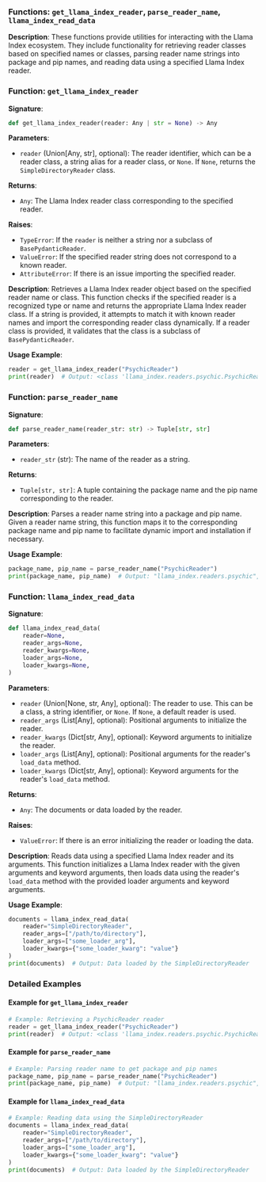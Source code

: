 
### Functions: `get_llama_index_reader`, `parse_reader_name`, `llama_index_read_data`

**Description**:
These functions provide utilities for interacting with the Llama Index ecosystem. They include functionality for retrieving reader classes based on specified names or classes, parsing reader name strings into package and pip names, and reading data using a specified Llama Index reader.

### Function: `get_llama_index_reader`

**Signature**:
```python
def get_llama_index_reader(reader: Any | str = None) -> Any
```

**Parameters**:
- `reader` (Union[Any, str], optional): The reader identifier, which can be a reader class, a string alias for a reader class, or `None`. If `None`, returns the `SimpleDirectoryReader` class.

**Returns**:
- `Any`: The Llama Index reader class corresponding to the specified reader.

**Raises**:
- `TypeError`: If the `reader` is neither a string nor a subclass of `BasePydanticReader`.
- `ValueError`: If the specified reader string does not correspond to a known reader.
- `AttributeError`: If there is an issue importing the specified reader.

**Description**:
Retrieves a Llama Index reader object based on the specified reader name or class. This function checks if the specified reader is a recognized type or name and returns the appropriate Llama Index reader class. If a string is provided, it attempts to match it with known reader names and import the corresponding reader class dynamically. If a reader class is provided, it validates that the class is a subclass of `BasePydanticReader`.

**Usage Example**:
```python
reader = get_llama_index_reader("PsychicReader")
print(reader)  # Output: <class 'llama_index.readers.psychic.PsychicReader'>
```

### Function: `parse_reader_name`

**Signature**:
```python
def parse_reader_name(reader_str: str) -> Tuple[str, str]
```

**Parameters**:
- `reader_str` (str): The name of the reader as a string.

**Returns**:
- `Tuple[str, str]`: A tuple containing the package name and the pip name corresponding to the reader.

**Description**:
Parses a reader name string into a package and pip name. Given a reader name string, this function maps it to the corresponding package name and pip name to facilitate dynamic import and installation if necessary.

**Usage Example**:
```python
package_name, pip_name = parse_reader_name("PsychicReader")
print(package_name, pip_name)  # Output: "llama_index.readers.psychic", "llama-index-readers-psychic"
```

### Function: `llama_index_read_data`

**Signature**:
```python
def llama_index_read_data(
    reader=None,
    reader_args=None,
    reader_kwargs=None,
    loader_args=None,
    loader_kwargs=None,
)
```

**Parameters**:
- `reader` (Union[None, str, Any], optional): The reader to use. This can be a class, a string identifier, or `None`. If `None`, a default reader is used.
- `reader_args` (List[Any], optional): Positional arguments to initialize the reader.
- `reader_kwargs` (Dict[str, Any], optional): Keyword arguments to initialize the reader.
- `loader_args` (List[Any], optional): Positional arguments for the reader's `load_data` method.
- `loader_kwargs` (Dict[str, Any], optional): Keyword arguments for the reader's `load_data` method.

**Returns**:
- `Any`: The documents or data loaded by the reader.

**Raises**:
- `ValueError`: If there is an error initializing the reader or loading the data.

**Description**:
Reads data using a specified Llama Index reader and its arguments. This function initializes a Llama Index reader with the given arguments and keyword arguments, then loads data using the reader's `load_data` method with the provided loader arguments and keyword arguments.

**Usage Example**:
```python
documents = llama_index_read_data(
    reader="SimpleDirectoryReader",
    reader_args=["/path/to/directory"],
    loader_args=["some_loader_arg"],
    loader_kwargs={"some_loader_kwarg": "value"}
)
print(documents)  # Output: Data loaded by the SimpleDirectoryReader
```

### Detailed Examples

#### Example for `get_llama_index_reader`

```python
# Example: Retrieving a PsychicReader reader
reader = get_llama_index_reader("PsychicReader")
print(reader)  # Output: <class 'llama_index.readers.psychic.PsychicReader'>
```

#### Example for `parse_reader_name`

```python
# Example: Parsing reader name to get package and pip names
package_name, pip_name = parse_reader_name("PsychicReader")
print(package_name, pip_name)  # Output: "llama_index.readers.psychic", "llama-index-readers-psychic"
```

#### Example for `llama_index_read_data`

```python
# Example: Reading data using the SimpleDirectoryReader
documents = llama_index_read_data(
    reader="SimpleDirectoryReader",
    reader_args=["/path/to/directory"],
    loader_args=["some_loader_arg"],
    loader_kwargs={"some_loader_kwarg": "value"}
)
print(documents)  # Output: Data loaded by the SimpleDirectoryReader
```
